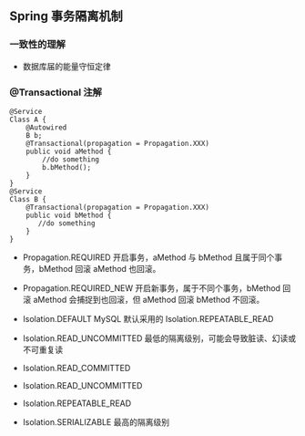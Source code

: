 ## Spring 事务隔离机制

###  一致性的理解

- 数据库届的能量守恒定律

###  @Transactional 注解

~~~
@Service
Class A {
    @Autowired
    B b;
    @Transactional(propagation = Propagation.XXX)
    public void aMethod {
        //do something
        b.bMethod();
    }
}
@Service
Class B {
    @Transactional(propagation = Propagation.XXX)
    public void bMethod {
       //do something
    }
}
~~~

- Propagation.REQUIRED 开启事务，aMethod 与 bMethod 且属于同个事务，bMethod 回滚 aMethod 也回滚。
- Propagation.REQUIRED_NEW 开启新事务，属于不同个事务，bMethod 回滚 aMethod 会捕捉到也回滚，但 aMethod 回滚 bMethod 不回滚。
  

- Isolation.DEFAULT MySQL 默认采用的 Isolation.REPEATABLE_READ
- Isolation.READ_UNCOMMITTED 最低的隔离级别，可能会导致脏读、幻读或不可重复读
- Isolation.READ_COMMITTED
- Isolation.READ_UNCOMMITTED
- Isolation.REPEATABLE_READ
- Isolation.SERIALIZABLE  最高的隔离级别
